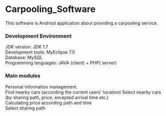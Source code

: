 # Carpooling_Software  
This software is Andriod application about providing a carpooling service.  
### Development Environment  
JDK version: JDK 1.7  
Development tools: MyEclipse 7.0  
Database: MySQL   
Programming languages: JAVA (client) + PHP( server)
### Main modules  
Personal information management.  
Find nearby cars (according the current users' location)
Select nearby cars (by sharing path, price, excepted arrival time etc.)  
Calculating price according path and time  
Select sharing path  
